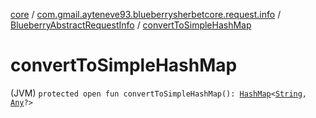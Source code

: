 [core](../../index.md) / [com.gmail.ayteneve93.blueberrysherbetcore.request.info](../index.md) / [BlueberryAbstractRequestInfo](index.md) / [convertToSimpleHashMap](./convert-to-simple-hash-map.md)

# convertToSimpleHashMap

(JVM) `protected open fun convertToSimpleHashMap(): `[`HashMap`](https://kotlinlang.org/api/latest/jvm/stdlib/kotlin.collections/-hash-map/index.html)`<`[`String`](https://kotlinlang.org/api/latest/jvm/stdlib/kotlin/-string/index.html)`, `[`Any`](https://kotlinlang.org/api/latest/jvm/stdlib/kotlin/-any/index.html)`?>`